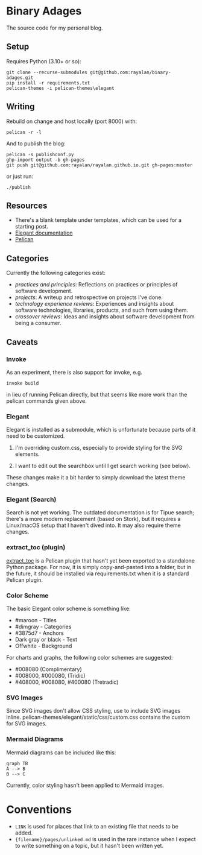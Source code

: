 Binary Adages
=============

The source code for my personal blog.

Setup
-----

Requires Python (3.10+ or so):

    git clone --recurse-submodules git@github.com:rayalan/binary-adages.git
    pip install -r requirements.txt
    pelican-themes -i pelican-themes\elegant

Writing
-------

Rebuild on change and host locally (port 8000) with:

    pelican -r -l

And to publish the blog:

    pelican -s publishconf.py
    ghp-import output -b gh-pages
    git push git@github.com:rayalan/rayalan.github.io.git gh-pages:master

or just run:

    ./publish

Resources
---------

- There's a blank template under templates, which can be used for a starting post.
- [Elegant documentation](https://github.com/Pelican-Elegant/elegant)
- [Pelican](https://getpelican.com/)

Categories
----------

Currently the following categories exist:

- _practices and principles_: Reflections on practices or principles of software development.
- _projects_: A writeup and retrospective on projects I've done.
- _technology experience reviews_: Experiences and insights about software technologies, libraries, products, and such from using them.
- _crossover reviews_: Ideas and insights about software development from being a consumer.

Caveats
-------

### Invoke

As an experiment, there is also support for invoke, e.g.

    invoke build

in lieu of running Pelican directly, but that seems like more work than the pelican commands given above.

### Elegant

Elegant is installed as a submodule, which is unfortunate because parts of it need to be customized.

1. I'm overriding custom.css, especially to provide styling for the SVG elements.

2. I want to edit out the searchbox until I get search working (see below).

These changes make it a bit harder to simply download the latest theme changes.

### Elegant (Search)

Search is not yet working. The outdated documentation is for Tipue search; there's a more modern replacement (based on Stork), but it requires a Linux/macOS setup that I haven't dived into. It may also require theme changes.

### extract_toc (plugin)

[extract_toc](https://github.com/getpelican/pelican-plugins/blob/master/extract_toc/extract_toc.py) is a Pelican plugin that hasn't yet been exported to a standalone Python package. For now, it is simply copy-and-pasted into a folder, but in the future, it should be installed via requirements.txt when it is a standard Pelican plugin.

### Color Scheme

The basic Elegant color scheme is something like:

* #maroon - Titles
* #dimgray - Categories
* #3875d7 - Anchors
* Dark gray or black - Text
* Offwhite - Background

For charts and graphs, the following color schemes are suggested:

* #008080 (Complimentary)
* #008000, #000080, (Tridic)
* #408000, #008080, #400080 (Tretradic)

### SVG Images

Since SVG images don't allow CSS styling, use <object type="image/svg+xml" data="images/name-of-image.svg" class="svg"> to include SVG images inline. pelican-themes/elegant/static/css/custom.css contains the custom for SVG images.

### Mermaid Diagrams

Mermaid diagrams can be included like this:

```mermaid
graph TB
A --> B
B --> C
```

Currently, color styling hasn't been applied to Mermaid images.

# Conventions

- `LINK` is used for places that link to an existing file that needs to be added.
- `{filename}/pages/unlinked.md` is used in the rare instance when I expect to write something on a topic, but it hasn't been written yet.
